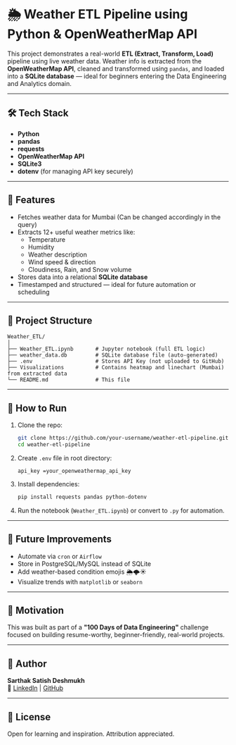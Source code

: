 # 🌦️ Weather ETL Pipeline using Python & OpenWeatherMap API

This project demonstrates a real-world **ETL (Extract, Transform, Load)** pipeline using live weather data. Weather info is extracted from the **OpenWeatherMap API**, cleaned and transformed using `pandas`, and loaded into a **SQLite database** — ideal for beginners entering the Data Engineering and Analytics domain.

---

## 🛠️ Tech Stack

- **Python**
- **pandas**
- **requests**
- **OpenWeatherMap API**
- **SQLite3**
- **dotenv** (for managing API key securely)

---

## 📌 Features

- Fetches weather data for Mumbai (Can be changed accordingly in the query)
- Extracts 12+ useful weather metrics like:
  - Temperature
  - Humidity
  - Weather description
  - Wind speed & direction
  - Cloudiness, Rain, and Snow volume
- Stores data into a relational **SQLite database**
- Timestamped and structured — ideal for future automation or scheduling

---


## 📁 Project Structure

```
Weather_ETL/
│
├── Weather_ETL.ipynb       # Jupyter notebook (full ETL logic)
├── weather_data.db         # SQLite database file (auto-generated)
├── .env                    # Stores API Key (not uploaded to GitHub)
├── Visualizations          # Contains heatmap and linechart (Mumbai) from extracted data
└── README.md               # This file

```

---

## 🧪 How to Run

1. Clone the repo:
   ```bash
   git clone https://github.com/your-username/weather-etl-pipeline.git
   cd weather-etl-pipeline
   ```

2. Create `.env` file in root directory:
   ```
   api_key =your_openweathermap_api_key
   ```

3. Install dependencies:
   ```bash
   pip install requests pandas python-dotenv
   ```

4. Run the notebook (`Weather_ETL.ipynb`) or convert to `.py` for automation.

---

## 🚀 Future Improvements

- Automate via `cron` or `Airflow`
- Store in PostgreSQL/MySQL instead of SQLite
- Add weather-based condition emojis 🌦️🌩️☀️
- Visualize trends with `matplotlib` or `seaborn`

---

## 📌 Motivation

This was built as part of a **"100 Days of Data Engineering"** challenge focused on building resume-worthy, beginner-friendly, real-world projects.

---

## 🙌 Author

**Sarthak Satish Deshmukh**  
🔗 [LinkedIn](https://www.linkedin.com/in/sarthak-deshmukh-398316235) | [GitHub](https://github.com/sarthakkkk7)

---

## 📄 License

Open for learning and inspiration. Attribution appreciated.
